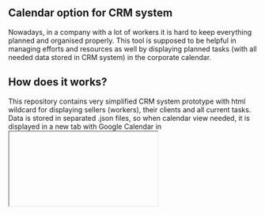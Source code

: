 ## Calendar option for CRM system
Nowadays, in a company with a lot of workers it is hard to keep everything planned and organised properly.
This tool is supposed to be helpful in managing efforts and resources as well 
by displaying planned tasks (with all needed data stored in CRM system) in the corporate calendar.
## How does it works?
This repository contains very simplified CRM system prototype with html wildcard for displaying sellers
(workers), their clients and all current tasks. Data is stored in separated .json files, so when 
calendar view needed, it is displayed in a new tab with Google Calendar in <iframe> tag.
If you want to try this by yourself, using [virtual environment](https://docs.python.org/3/library/venv.html)
is highly recommended. Also,make sure you have [Flask](http://flask.pocoo.org/) installed to run web pages. All other needed
libraries can be found in requirements.txt file. 

*Please notice, that project is still developing.*
_2nd semester project by Halyna Koziak, 1st year Computer Science student (Ukrainian Catholic University)_
